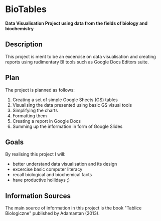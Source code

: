 # BioTables
**Data Visualisation Project using data from the fields of biology and biochemistry**

## Description
This project is ment to be an excercise on data visualisation and creating reports using rudimentary BI tools such as Google Docs Editors suite.

## Plan
The project is planned as follows:
1. Creating a set of simple Google Sheets (GS) tables
2. Visualising the data presented using basic GS visual tools
3. Simplifying the charts
4. Formatting them
5. Creating a report in Google Docs
6. Summing up the information in form of Google Slides

## Goals
By realising this project I will:
- better understand data visualisation and its design
- excercise basic computer literacy
- recall biological and biochemical facts
- have productive hollidays ;)

## Information Sources
The main source of information in this project is the book "Tablice Biologiczne" published by Adamantan (2013).

